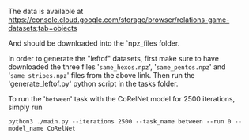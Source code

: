 The data is available at https://console.cloud.google.com/storage/browser/relations-game-datasets;tab=objects

And should be downloaded into the `npz_files folder.

In order to generate the "leftof" datasets, first make sure to have downloaded the three files '`same_hexos.npz`', '`same_pentos.npz`' and '`same_stripes.npz`' files from the above link. Then run the 'generate_leftof.py' python script in the tasks folder.

To run the '`between`' task with the CoRelNet model for 2500 iterations, simply run 

`python3 ./main.py --iterations 2500 --task_name between --run 0 --model_name CoRelNet`
